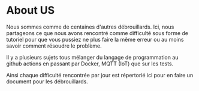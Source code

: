 # About US
Nous sommes comme de centaines d'autres débrouillards.
Ici, nous partageons ce que nous avons rencontré comme difficulté sous forme de tutoriel pour que vous pussiez ne plus faire la même erreur ou au moins savoir comment résoudre le problème.  

Il y a plusieurs sujets tous mélanger du langage de programmation au github actions en passant par Docker, MQTT (IoT) que sur les tests.

Ainsi chaque difficulté rencontrée par jour est répertorié ici pour en faire un document pour les débrouillards.